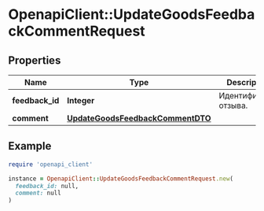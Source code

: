 # OpenapiClient::UpdateGoodsFeedbackCommentRequest

## Properties

| Name | Type | Description | Notes |
| ---- | ---- | ----------- | ----- |
| **feedback_id** | **Integer** | Идентификатор отзыва.  |  |
| **comment** | [**UpdateGoodsFeedbackCommentDTO**](UpdateGoodsFeedbackCommentDTO.md) |  |  |

## Example

```ruby
require 'openapi_client'

instance = OpenapiClient::UpdateGoodsFeedbackCommentRequest.new(
  feedback_id: null,
  comment: null
)
```

